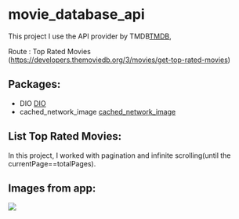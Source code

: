 # movie_database_api

This project I use the API provider by TMDB[TMDB](https://www.themoviedb.org/),

Route : Top Rated Movies (https://developers.themoviedb.org/3/movies/get-top-rated-movies)

## Packages: 
- DIO [DIO](https://pub.dev/packages/dio)
- cached_network_image [cached_network_image](https://pub.dev/packages/cached_network_image)

## List Top Rated Movies:

In this project, I worked with pagination and infinite scrolling(until the currentPage==totalPages).

## Images from app: 
<img src="https://github.com/mattbrevis/movie_database_api/blob/main/images/video.gif?raw=true">


